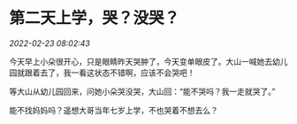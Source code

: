 # 第二天上学，哭？没哭？

*2022-02-23 08:02:43*

今天早上小朵很开心，只是眼睛昨天哭肿了，今天变单眼皮了。大山一喊她去幼儿园就跟着去了，我一看这状态不错啊，应该不会哭吧！

等大山从幼儿园回来，问她小朵哭没哭，大山回：“能不哭吗？我一走就哭了。”

能不找妈妈吗？遥想大哥当年七岁上学，不也哭着不想去么？

